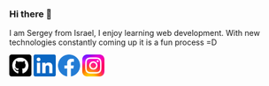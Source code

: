 ### Hi there 👋

I am Sergey from Israel, I enjoy learning web development. With new technologies constantly coming up it is a fun process =D


[<img src='https://github.com/sergiusvag/sergiusvag/blob/main/github.svg' alt='github' height='40'>](https://github.com/sergiusvag)  [<img src='https://github.com/sergiusvag/sergiusvag/blob/main/linkedin.svg' alt='linkedin' height='40'>](https://www.linkedin.com/in/sergey-vagapov/)  [<img src='https://github.com/sergiusvag/sergiusvag/blob/main/facebook.svg' alt='facebook' height='40'>](https://www.facebook.com/sergey.vagapov)  [<img src='https://github.com/sergiusvag/sergiusvag/blob/main/instagram.png' alt='instagram' height='40'>](https://www.instagram.com/sergey.vagapov/)  
